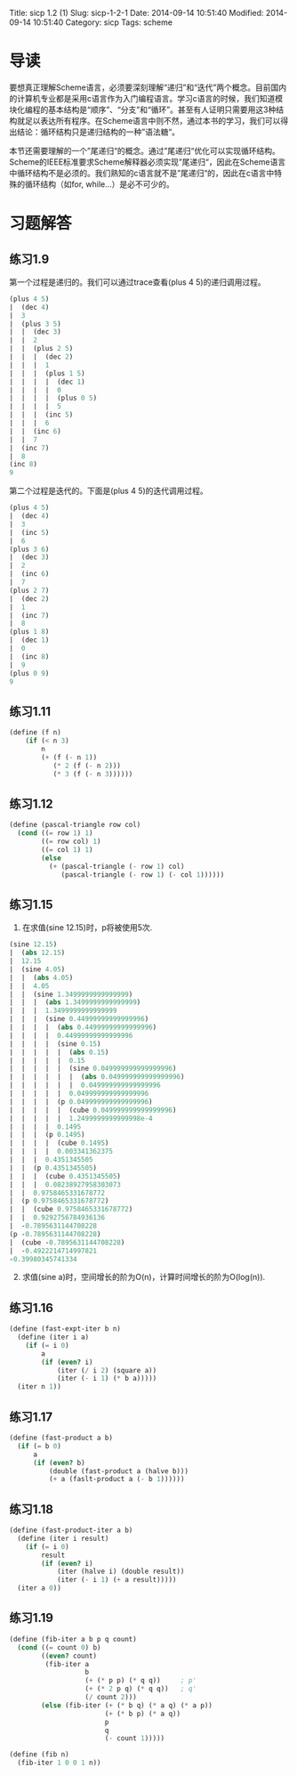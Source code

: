 Title: sicp 1.2 (1)
Slug: sicp-1-2-1
Date: 2014-09-14 10:51:40
Modified: 2014-09-14 10:51:40
Category: sicp
Tags: scheme

# 导读

要想真正理解Scheme语言，必须要深刻理解“递归”和“迭代”两个概念。目前国内的计算机专业都是采用c语言作为入门编程语言。学习c语言的时候，我们知道模块化编程的基本结构是“顺序”、“分支”和“循环”。甚至有人证明只需要用这3种结构就足以表达所有程序。在Scheme语言中则不然，通过本书的学习，我们可以得出结论：循环结构只是递归结构的一种”语法糖“。

本节还需要理解的一个”尾递归“的概念。通过”尾递归“优化可以实现循环结构。Scheme的IEEE标准要求Scheme解释器必须实现”尾递归“，因此在Scheme语言中循环结构不是必须的。我们熟知的c语言就不是”尾递归“的，因此在c语言中特殊的循环结构（如for, while...）是必不可少的。

# 习题解答

## 练习1.9

第一个过程是递归的。我们可以通过trace查看(plus 4 5)的递归调用过程。

``` Scheme
(plus 4 5)
|  (dec 4)
|  3
|  (plus 3 5)
|  |  (dec 3)
|  |  2
|  |  (plus 2 5)
|  |  |  (dec 2)
|  |  |  1
|  |  |  (plus 1 5)
|  |  |  |  (dec 1)
|  |  |  |  0
|  |  |  |  (plus 0 5)
|  |  |  |  5
|  |  |  (inc 5)
|  |  |  6
|  |  (inc 6)
|  |  7
|  (inc 7)
|  8
(inc 8)
9
```

第二个过程是迭代的。下面是(plus 4 5)的迭代调用过程。

``` Scheme
(plus 4 5)
|  (dec 4)
|  3
|  (inc 5)
|  6
(plus 3 6)
|  (dec 3)
|  2
|  (inc 6)
|  7
(plus 2 7)
|  (dec 2)
|  1
|  (inc 7)
|  8
(plus 1 8)
|  (dec 1)
|  0
|  (inc 8)
|  9
(plus 0 9)
9
```

## 练习1.11

``` Scheme
(define (f n)
	(if (< n 3)
		n
		(+ (f (- n 1))
		   (* 2 (f (- n 2)))
		   (* 3 (f (- n 3))))))
```

## 练习1.12

``` Scheme
(define (pascal-triangle row col)
  (cond ((= row 1) 1)
        ((= row col) 1)
        ((= col 1) 1)
        (else
          (+ (pascal-triangle (- row 1) col)
             (pascal-triangle (- row 1) (- col 1))))))
```

## 练习1.15

1. 在求值(sine 12.15)时，p将被使用5次.
``` Scheme
(sine 12.15)
|  (abs 12.15)
|  12.15
|  (sine 4.05)
|  |  (abs 4.05)
|  |  4.05
|  |  (sine 1.3499999999999999)
|  |  |  (abs 1.3499999999999999)
|  |  |  1.3499999999999999
|  |  |  (sine 0.44999999999999996)
|  |  |  |  (abs 0.44999999999999996)
|  |  |  |  0.44999999999999996
|  |  |  |  (sine 0.15)
|  |  |  |  |  (abs 0.15)
|  |  |  |  |  0.15
|  |  |  |  |  (sine 0.049999999999999996)
|  |  |  |  |  |  (abs 0.049999999999999996)
|  |  |  |  |  |  0.049999999999999996
|  |  |  |  |  0.049999999999999996
|  |  |  |  (p 0.049999999999999996)
|  |  |  |  |  (cube 0.049999999999999996)
|  |  |  |  |  1.2499999999999998e-4
|  |  |  |  0.1495
|  |  |  (p 0.1495)
|  |  |  |  (cube 0.1495)
|  |  |  |  0.003341362375
|  |  |  0.4351345505
|  |  (p 0.4351345505)
|  |  |  (cube 0.4351345505)
|  |  |  0.08238927958303073
|  |  0.9758465331678772
|  (p 0.9758465331678772)
|  |  (cube 0.9758465331678772)
|  |  0.9292756784936136
|  -0.7895631144708228
(p -0.7895631144708228)
|  (cube -0.7895631144708228)
|  -0.4922214714997821
-0.39980345741334
```

2. 求值(sine a)时，空间增长的阶为O(n)，计算时间增长的阶为O(log(n)).

## 练习1.16

``` Scheme
(define (fast-expt-iter b n)
  (define (iter i a)
    (if (= i 0)
        a
        (if (even? i)
            (iter (/ i 2) (square a))
            (iter (- i 1) (* b a)))))
  (iter n 1))
```

## 练习1.17

``` Scheme
(define (fast-product a b)
  (if (= b 0)
      a
      (if (even? b)
          (double (fast-product a (halve b)))
          (+ a (faslt-product a (- b 1))))))
```

## 练习1.18

``` Scheme
(define (fast-product-iter a b)
  (define (iter i result)
    (if (= i 0)
        result
        (if (even? i)
            (iter (halve i) (double result))
            (iter (- i 1) (+ a result)))))
  (iter a 0))
```

## 练习1.19

``` Scheme
(define (fib-iter a b p q count)
  (cond ((= count 0) b)
        ((even? count)
         (fib-iter a
                   b
                   (+ (* p p) (* q q))     ; p'
                   (+ (* 2 p q) (* q q))   ; q'
                   (/ count 2)))
        (else (fib-iter (+ (* b q) (* a q) (* a p))
                        (+ (* b p) (* a q))
                        p
                        q
                        (- count 1)))))

(define (fib n)
  (fib-iter 1 0 0 1 n))
```
